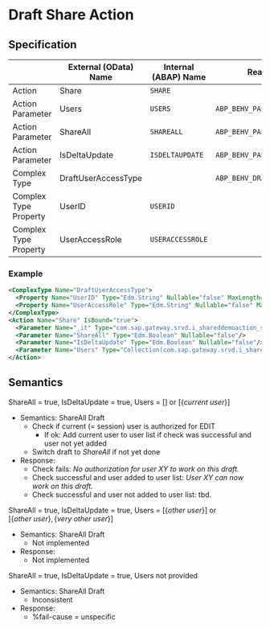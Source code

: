 # Draft Share Action

## Specification

||External (OData) Name|Internal (ABAP) Name|Realization|Comment|
|---|---|---|---|---|
|Action|Share|`SHARE`| ||
|Action Parameter|Users|`USERS`|`ABP_BEHV_PAR_SHARE`|Table of `ABP_BEHV_DRAFT_USER_ACCESS`|
|Action Parameter|ShareAll|`SHAREALL`|`ABP_BEHV_PAR_SHARE`||
|Action Parameter|IsDeltaUpdate|`ISDELTAUPDATE`|`ABP_BEHV_PAR_SHARE`||
|Complex Type|DraftUserAccessType||`ABP_BEHV_DRAFT_USER_ACCESS`||
|Complex Type Property|UserID|`USERID`|||
|Complex Type Property|UserAccessRole|`USERACCESSROLE`|||

### Example

```xml
<ComplexType Name="DraftUserAccessType">
  <Property Name="UserID" Type="Edm.String" Nullable="false" MaxLength="12"/>
  <Property Name="UserAccessRole" Type="Edm.String" Nullable="false" MaxLength="1"/>
</ComplexType>
<Action Name="Share" IsBound="true">
  <Parameter Name="_it" Type="com.sap.gateway.srvd.i_shareddemoaction_sd.v0001.SharedEntityType" Nullable="false"/>
  <Parameter Name="ShareAll" Type="Edm.Boolean" Nullable="false"/>
  <Parameter Name="IsDeltaUpdate" Type="Edm.Boolean" Nullable="false"/>
  <Parameter Name="Users" Type="Collection(com.sap.gateway.srvd.i_shareddemoaction_sd.v0001.DraftUserAccessType)" Nullable="false"/>
</Action>
```

## Semantics

ShareAll = true, IsDeltaUpdate = true, Users = $[]$ or $[\{current\ user\}]$
- Semantics: ShareAll Draft
  - Check if current (= session) user is authorized for EDIT
    - If ok: Add current user to user list if check was successful and user not yet added
  - Switch draft to _ShareAll_ if not yet done
- Response:
  - Check fails: _No authorization for user XY to work on this draft._
  - Check successful and user added to user list: _User XY can now work on this draft._
  - Check successful and user not added to user list: tbd.

ShareAll = true, IsDeltaUpdate = true, Users = $[\{other\ user\}]$ or $[\{other\ user\},\{very\ other\ user\}]$
- Semantics: ShareAll Draft
  - Not implemented
- Response:
  - Not implemented

ShareAll = true, IsDeltaUpdate = true, Users not provided
- Semantics: ShareAll Draft
  - Inconsistent
- Response:
  - %fail-cause = unspecific
